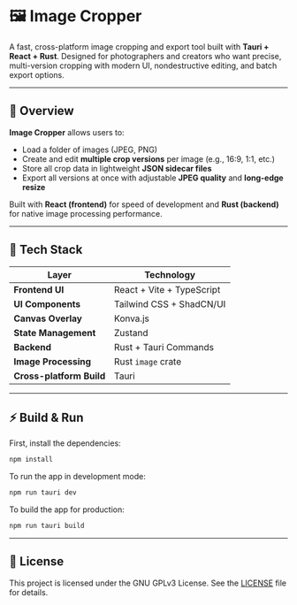 # 🖼️ Image Cropper

A fast, cross-platform image cropping and export tool built with **Tauri + React + Rust**. Designed for photographers and creators who want precise, multi-version cropping with modern UI, nondestructive editing, and batch export options.

---

## 🚀 Overview

**Image Cropper** allows users to:
- Load a folder of images (JPEG, PNG)
- Create and edit **multiple crop versions** per image (e.g., 16:9, 1:1, etc.)
- Store all crop data in lightweight **JSON sidecar files**
- Export all versions at once with adjustable **JPEG quality** and **long-edge resize**

Built with **React (frontend)** for speed of development and **Rust (backend)** for native image processing performance.

---

## 🧱 Tech Stack

| Layer | Technology |
|--------|-------------|
| **Frontend UI** | React + Vite + TypeScript |
| **UI Components** | Tailwind CSS + ShadCN/UI |
| **Canvas Overlay** | Konva.js |
| **State Management** | Zustand |
| **Backend** | Rust + Tauri Commands |
| **Image Processing** | Rust `image` crate |
| **Cross-platform Build** | Tauri |

---

## ⚡ Build & Run

First, install the dependencies:
```bash
npm install
```

To run the app in development mode:
```bash
npm run tauri dev
```

To build the app for production:
```bash
npm run tauri build
```

---

## 🧾 License
This project is licensed under the GNU GPLv3 License. See the [LICENSE](LICENSE) file for details.
